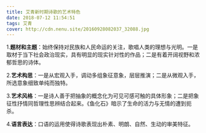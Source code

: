 ```yaml
---
title: 艾青新时期诗歌的艺术特色
date: 2018-07-12 11:54:51
tags: 艾青
cover: http://cdn.nenu.site/20160928082037_32088.jpg
---
```


1.**题材和主题**：始终保持对民族和人民命运的关注，歌唱人类的理想与光明。一是取材于当下社会政治现实，具有明显的现实针对性的作品；二是有着开阔视野和浓郁哲思的诗体。

2.**艺术构思**：一是从宏观入手，调动多组象征意象，层层推演；二是从微观入手，所选意象细致单纯而独特。

3.**艺术风格**：一是诗人善于把抽象的概念化为可见可感可触的具体形象；二是把象征性抒情同哲理性思辨结合起来。《鱼化石》暗示了生命的活力与无情的遭到扼杀。

4.**语言表达**：口语的运用使得诗歌表现出朴素、明朗、自然、生动的审美特征。